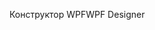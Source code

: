 <span data-ttu-id="6d57d-101">Конструктор WPF</span><span class="sxs-lookup"><span data-stu-id="6d57d-101">WPF Designer</span></span>